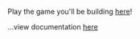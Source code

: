 Play the game you'll be building <a href="http://wwc-tic-tac-toe.herokuapp.com">here</a>!

...view documentation <a href="https://github.com/WomenWhoCode/TicTacToeDocumentation/blob/master/TicTacToeDeck.md">here</a>
